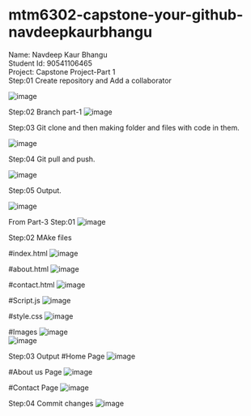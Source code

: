# mtm6302-capstone-your-github-navdeepkaurbhangu
Name: Navdeep Kaur Bhangu
<br>
Student Id: 90541106465
<br>
Project: Capstone Project-Part 1
<br>
Step:01 Create repository and Add a collaborator

![image](https://github.com/navdeepkaurbhangu/mtm6302-capstone-your-github-navdeepkaurbhangu/assets/133885471/49de8cf5-df0a-46ee-be89-741b8eaf79b4)

Step:02 Branch part-1 
![image](https://github.com/navdeepkaurbhangu/mtm6302-capstone-your-github-navdeepkaurbhangu/assets/133885471/ada466a3-d5d4-4bb3-b3d8-51c8e1d62be2)


Step:03 Git clone and then making folder and files with code in them.

![image](https://github.com/navdeepkaurbhangu/mtm6302-capstone-your-github-navdeepkaurbhangu/assets/133885471/b806c49f-1430-49e3-b07b-8df250ace205)

Step:04 Git pull and push.

![image](https://github.com/navdeepkaurbhangu/mtm6302-capstone-your-github-navdeepkaurbhangu/assets/133885471/839a417c-4744-4c69-bf26-adcf121f9094)


Step:05 Output.

![image](https://github.com/navdeepkaurbhangu/mtm6302-capstone-your-github-navdeepkaurbhangu/assets/133885471/5de91397-a389-4466-8036-adae8f409fe5)


From Part-3
Step:01
![image](https://github.com/navdeepkaurbhangu/mtm6302-capstone-your-github-navdeepkaurbhangu/assets/133885471/72d8f3b5-f8c6-4fb6-9432-f43bcc059ae6)

Step:02
MAke files

#index.html
![image](https://github.com/navdeepkaurbhangu/mtm6302-capstone-your-github-navdeepkaurbhangu/assets/133885471/43025b40-f2a5-4d37-ad86-75979a89dd82)

#about.html
![image](https://github.com/navdeepkaurbhangu/mtm6302-capstone-your-github-navdeepkaurbhangu/assets/133885471/ed92bf0c-225c-453b-bb8b-4bdaacfe1770)

#contact.html
![image](https://github.com/navdeepkaurbhangu/mtm6302-capstone-your-github-navdeepkaurbhangu/assets/133885471/9d4ee25d-3a82-4b02-9073-9692f50df839)

#Script.js
![image](https://github.com/navdeepkaurbhangu/mtm6302-capstone-your-github-navdeepkaurbhangu/assets/133885471/72793f42-0817-41bd-910a-52983282811c)

#style.css
![image](https://github.com/navdeepkaurbhangu/mtm6302-capstone-your-github-navdeepkaurbhangu/assets/133885471/c632bff2-36d8-400b-afc0-57e9522bcf0f)

#Images
![image](https://github.com/navdeepkaurbhangu/mtm6302-capstone-your-github-navdeepkaurbhangu/assets/133885471/b232b53d-fdef-4bff-bae4-90ad2bb1f083)
<br>
![image](https://github.com/navdeepkaurbhangu/mtm6302-capstone-your-github-navdeepkaurbhangu/assets/133885471/ba4c1ac5-31bf-451f-b380-847204a44772)

Step:03 
Output
#Home Page
![image](https://github.com/navdeepkaurbhangu/mtm6302-capstone-your-github-navdeepkaurbhangu/assets/133885471/fc5adf7b-114f-4ed2-8486-7db2c3453d5e)

#About us Page
![image](https://github.com/navdeepkaurbhangu/mtm6302-capstone-your-github-navdeepkaurbhangu/assets/133885471/2027d89a-39a7-4510-8bb9-2a7b3460bd65)

#Contact Page
![image](https://github.com/navdeepkaurbhangu/mtm6302-capstone-your-github-navdeepkaurbhangu/assets/133885471/0669a072-8982-48a5-b268-160f4bade48e)

Step:04
Commit changes
![image](https://github.com/navdeepkaurbhangu/mtm6302-capstone-your-github-navdeepkaurbhangu/assets/133885471/1b65f9c8-8df8-4cc3-b6dd-cd0e3801dce6)


